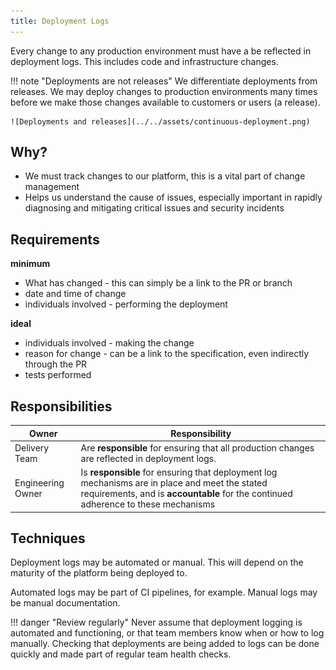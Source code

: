```yaml
---
title: Deployment Logs
---
```


Every change to any production environment must have a be reflected in deployment logs. This includes code and infrastructure changes.

!!! note "Deployments are not releases"
    We differentiate deployments from releases. We may deploy changes to production environments many times before we make those changes available to customers or users (a release).

    ![Deployments and releases](../../assets/continuous-deployment.png) 

## Why?

- We must track changes to our platform, this is a vital part of change management
- Helps us understand the cause of issues, especially important in rapidly diagnosing and mitigating critical issues and security incidents

## Requirements
 
 **minimum**
 - What has changed - this can simply be a link to the PR or branch
 - date and time of change
 - individuals involved - performing the deployment

**ideal**
 - individuals involved - making the change
 - reason for change - can be a link to the specification, even indirectly through the PR
 - tests performed

## Responsibilities

| Owner | Responsibility |
| - | - |
| Delivery Team     | Are **responsible** for ensuring that all production changes are reflected in deployment logs. |
| Engineering Owner | Is **responsible** for ensuring that deployment log mechanisms are in place and meet the stated requirements, and is **accountable** for the continued adherence to these mechanisms |

## Techniques

Deployment logs may be automated or manual. This will depend on the maturity of the platform being deployed to. 

Automated logs may be part of CI pipelines, for example. Manual logs may be manual documentation.

!!! danger "Review regularly"
    Never assume that deployment logging is automated and functioning, or that team members know when or how to log manually. Checking that deployments are being added to logs can be done quickly and made part of regular team health checks.
